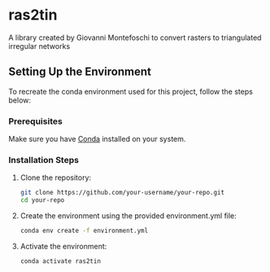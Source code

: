 # ras2tin
A library created by Giovanni Montefoschi to convert rasters to triangulated irregular networks

## Setting Up the Environment

To recreate the conda environment used for this project, follow the steps below:

### Prerequisites
Make sure you have [Conda](https://docs.conda.io/projects/conda/en/latest/user-guide/install/index.html) installed on your system.

### Installation Steps

1. Clone the repository:
   ```bash
   git clone https://github.com/your-username/your-repo.git
   cd your-repo
   ```

2. Create the environment using the provided environment.yml file:
    ```bash
    conda env create -f environment.yml
    ```

3. Activate the environment:
    ```bash
    conda activate ras2tin
    ```

